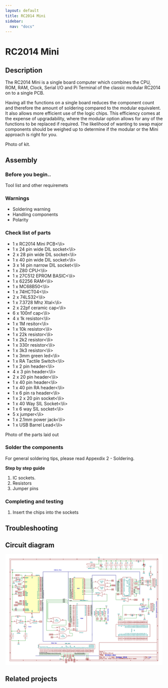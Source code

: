 ```yaml
---
layout: default
title: RC2014 Mini
sidebar:
  nav: "docs"
---
```


# RC2014 Mini

## Description

The RC2014 Mini is a single board computer which combines the CPU, ROM, RAM, Clock, Serial I/O and Pi Terminal of the classic modular RC2014 on to a single PCB.

Having all the functions on a single board reduces the component count and therefore the amount of soldering compared to the modular equivalent.  It also allows more efficient use of the logic chips.  This efficiency comes at the expense of upgradability, where the modular option allows for any of the functions to be replaced if required.  The likelihood of wanting to swap major components should be weighed up to determine if the modular or the Mini approach is right for you.

Photo of kit.



## Assembly

### Before you begin..

Tool list and other requiremets



### Warnings

* Soldering warning
* Handling components
* Polarity


### Check list of parts

<ul>
<li>1 x RC2014 Mini PCB<\li>
<li>1 x 24 pin wide DIL socket<\li>
<li>2 x 28 pin wide DIL socket<\li>
<li>1 x 40 pin wide DIL socket<\li>
<li>3 x 14 pin narrow DIL socket<\li>
<li>1 x Z80 CPU<\li>
<li>1 x 27C512 EPROM BASIC<\li>
<li>1 x 62256 RAM<\li>
<li>1 x MC68B50<\li>
<li>1 x 74HCT04<\li>
<li>2 x 74LS32<\li>
<li>1 x 7.3728 Mhz Xtal<\li>
<li>2 x 22pf ceramic cap<\li>
<li>6 x 100nf cap<\li>
<li>4 x 1k resistor<\li>
<li>1 x 1M resitor<\li>
<li>1 x 10k resistor<\li>
<li>1 x 22k resistor<\li>
<li>1 x 2k2 resistor<\li>
<li>1 x 330r resistor<\li>
<li>1 x 3k3 resistor<\li>
<li>1 x 3mm green led<\li>
<li>1 x RA Tactile Switch<\li>
<li>1 x 2 pin header<\li>
<li>4 x 3 pin header<\li>
<li>2 x 20 pin header<\li>
<li>1 x 40 pin header<\li>
<li>1 x 40 pin RA header<\li>
<li>1 x 6 pin ra header<\li>
<li>1 x 2 x 20 pin socket<\li>
<li>1 x 40 Way SIL Socket<\li>
<li>1 x 6 way SIL socket<\li>
<li>5 x jumper<\li>
<li>1 x 2.1mm power jack<\li>
<li>1 x USB Barrel Lead<\li>
</ul>


Photo of the parts laid out

### Solder the components

For general soldering tips, please read Appexdix 2 - Soldering.

**Step by step guide**

1. IC sockets.
2. Resistors
3. Jumper pins



### Completing and testing

1. Insert the chips into the sockets


## Troubleshooting

## Circuit diagram

![](schematic.png)

## Related projects

